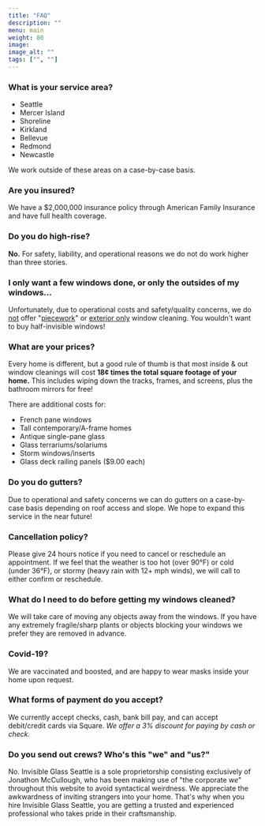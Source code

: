 ```yaml
---
title: "FAQ"
description: ""
menu: main
weight: 80
image: 
image_alt: ""
tags: ["", ""]
---
```

### What is your service area?
* Seattle
* Mercer Island
* Shoreline
* Kirkland
* Bellevue
* Redmond
* Newcastle

We work outside of these areas on a case-by-case basis.

### Are you insured?
We have a $2,000,000 insurance policy through American Family Insurance and have full health coverage.

### Do you do high-rise?
**No.** For safety, liability, and operational reasons we do not do work higher than three stories.

### I only want a few windows done, or only the outsides of my windows...
Unfortunately, due to operational costs and safety/quality concerns, we do <u>not</u> offer "<u>piecework</u>" or <u>exterior only</u> window cleaning. You wouldn't want to buy half-invisible windows!

### What are your prices?
Every home is different, but a good rule of thumb is that most inside & out window cleanings will cost **18¢ times the total square footage of your home.** This includes wiping down the tracks, frames, and screens, plus the bathroom mirrors for free!

There are additional costs for:
* French pane windows 
* Tall contemporary/A-frame homes
* Antique single-pane glass
* Glass terrariums/solariums
* Storm windows/inserts
* Glass deck railing panels ($9.00 each)

### Do you do gutters?
Due to operational and safety concerns we can do gutters on a case-by-case basis depending on roof access and slope. We hope to expand this service in the near future!

### Cancellation policy?
Please give 24 hours notice if you need to cancel or reschedule an appointment. If we feel that the weather is too hot (over 90°F) or cold (under 36°F), or stormy (heavy rain with 12+ mph winds), we will call to either confirm or reschedule.

### What do I need to do before getting my windows cleaned?
We will take care of moving any objects away from the windows. If you have any extremely fragile/sharp plants or objects blocking your windows we prefer they are removed in advance.

### Covid-19?
We are vaccinated and boosted, and are happy to wear masks inside your home upon request.

### What forms of payment do you accept?
We currently accept checks, cash, bank bill pay, and can accept debit/credit cards via Square. *We offer a 3% discount for paying by cash or check.*

### Do you send out crews? Who's this "we" and "us?"
No. Invisible Glass Seattle is a sole proprietorship consisting exclusively of Jonathon McCullough, who has been making use of "the corporate *we*" throughout this website to avoid syntactical weirdness. We appreciate the awkwardness of inviting strangers into your home. That's why when you hire Invisible Glass Seattle, you are getting a trusted and experienced professional who takes pride in their craftsmanship.